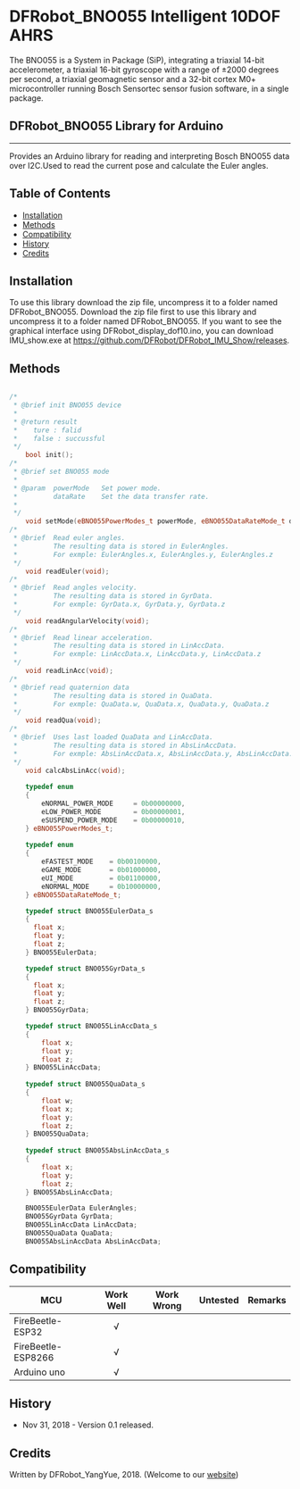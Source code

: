 # DFRobot_BNO055 Intelligent 10DOF AHRS

The BNO055 is a System in Package (SiP), integrating a triaxial 14-bit accelerometer, 
a triaxial 16-bit gyroscope with a range of ±2000 degrees per second, a triaxial geomagnetic sensor 
and a 32-bit cortex M0+ microcontroller running Bosch Sensortec sensor fusion software, in a single package. 


## DFRobot_BNO055 Library for Arduino
---------------------------------------------------------
Provides an Arduino library for reading and interpreting Bosch BNO055 data over I2C.Used to read the current pose and calculate the Euler angles.

## Table of Contents

* [Installation](#installation)
* [Methods](#methods)
* [Compatibility](#compatibility)
* [History](#history)
* [Credits](#credits)

<snippet>
<content>

## Installation

To use this library download the zip file, uncompress it to a folder named DFRobot_BNO055. 
Download the zip file first to use this library and uncompress it to a folder named DFRobot_BNO055. 
If you want to see the graphical interface using DFRobot_display_dof10.ino,
you can download IMU_show.exe at https://github.com/DFRobot/DFRobot_IMU_Show/releases.

## Methods

```C++

/*
 * @brief init BNO055 device
 *
 * @return result
 *    ture : falid
 *    false : succussful
 */
    bool init();
/*
 * @brief set BNO055 mode
 *
 * @param  powerMode   Set power mode.
 *         dataRate    Set the data transfer rate.
 *
 */
    void setMode(eBNO055PowerModes_t powerMode, eBNO055DataRateMode_t dataRate);
/*
 * @brief  Read euler angles.
 *         The resulting data is stored in EulerAngles.
 *         For exmple: EulerAngles.x, EulerAngles.y, EulerAngles.z
 */
    void readEuler(void);
/*
 * @brief  Read angles velocity.
 *         The resulting data is stored in GyrData.
 *         For exmple: GyrData.x, GyrData.y, GyrData.z
 */
    void readAngularVelocity(void);
/*
 * @brief  Read linear acceleration.
 *         The resulting data is stored in LinAccData.
 *         For exmple: LinAccData.x, LinAccData.y, LinAccData.z
 */
    void readLinAcc(void);
/*
 * @brief read quaternion data
 *         The resulting data is stored in QuaData.
 *         For exmple: QuaData.w, QuaData.x, QuaData.y, QuaData.z
 */
    void readQua(void);
/*
 * @brief  Uses last loaded QuaData and LinAccData.
 *         The resulting data is stored in AbsLinAccData.
 *         For exmple: AbsLinAccData.x, AbsLinAccData.y, AbsLinAccData.z
 */
    void calcAbsLinAcc(void);
    
    typedef enum
    {
        eNORMAL_POWER_MODE     = 0b00000000,
        eLOW_POWER_MODE        = 0b00000001,
        eSUSPEND_POWER_MODE    = 0b00000010,
    } eBNO055PowerModes_t;
    
    typedef enum
    {
        eFASTEST_MODE    = 0b00100000,
        eGAME_MODE       = 0b01000000,
        eUI_MODE         = 0b01100000,
        eNORMAL_MODE     = 0b10000000,
    } eBNO055DataRateMode_t;

    typedef struct BNO055EulerData_s
    {
      float x;
      float y;
      float z;
    } BNO055EulerData;

    typedef struct BNO055GyrData_s
    {
      float x;
      float y;
      float z;
    } BNO055GyrData;

    typedef struct BNO055LinAccData_s
    {
        float x;
        float y;
        float z;
    } BNO055LinAccData;
    
    typedef struct BNO055QuaData_s
    {
        float w;
        float x;
        float y;
        float z;
    } BNO055QuaData;
    
    typedef struct BNO055AbsLinAccData_s
    {
        float x;
        float y;
        float z;
    } BNO055AbsLinAccData;

    BNO055EulerData EulerAngles;
    BNO055GyrData GyrData;
    BNO055LinAccData LinAccData;
    BNO055QuaData QuaData;
    BNO055AbsLinAccData AbsLinAccData;


```

## Compatibility

MCU                | Work Well | Work Wrong | Untested  | Remarks
------------------ | :----------: | :----------: | :---------: | -----
FireBeetle-ESP32  |      √       |             |            | 
FireBeetle-ESP8266  |      √       |             |            | 
Arduino uno |       √      |             |            | 

## History

- Nov 31, 2018 - Version 0.1 released.

## Credits

Written by DFRobot_YangYue, 2018. (Welcome to our [website](https://www.dfrobot.com/))
